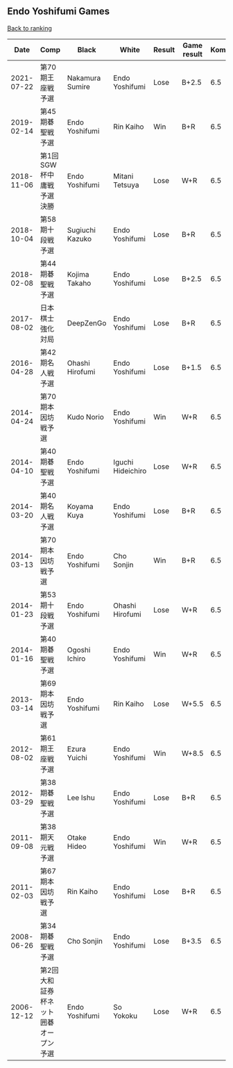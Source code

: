 ## Endo Yoshifumi Games

[Back to ranking](../../index.md)




| **Date** | **Comp** | **Black** | **White** | **Result** | **Game result** | **Komi** | **Rating** | **Diff** | 
| --- | --- | --- | --- | --- | --- | --- | --- | --- |
| 2021-07-22 | 第70期王座戦予選 | Nakamura Sumire | Endo Yoshifumi | Lose | B+2.5 | 6.5 | missing | -1768 | 
| 2019-02-14 | 第45期碁聖戦予選 | Endo Yoshifumi | Rin Kaiho | Win | B+R | 6.5 | 1768 | 1768 | 
| 2018-11-06 | 第1回SGW杯中庸戦予選決勝 | Endo Yoshifumi | Mitani Tetsuya | Lose | W+R | 6.5 | missing | 0 | 
| 2018-10-04 | 第58期十段戦予選 | Sugiuchi Kazuko | Endo Yoshifumi | Lose | B+R | 6.5 | missing | 0 | 
| 2018-02-08 | 第44期碁聖戦予選 | Kojima Takaho | Endo Yoshifumi | Lose | B+2.5 | 6.5 | missing | 0 | 
| 2017-08-02 | 日本棋士強化対局 | DeepZenGo | Endo Yoshifumi | Lose | B+R | 6.5 | missing | 0 | 
| 2016-04-28 | 第42期名人戦予選 | Ohashi Hirofumi | Endo Yoshifumi | Lose | B+1.5 | 6.5 | missing | -3046 | 
| 2014-04-24 | 第70期本因坊戦予選 | Kudo Norio | Endo Yoshifumi | Win | W+R | 6.5 | 3046 | 10 | 
| 2014-04-10 | 第40期碁聖戦予選 | Endo Yoshifumi | Iguchi Hideichiro | Lose | W+R | 6.5 | 3036 | 14 | 
| 2014-03-20 | 第40期名人戦予選 | Koyama Kuya | Endo Yoshifumi | Lose | B+R | 6.5 | 3022 | 355 | 
| 2014-03-13 | 第70期本因坊戦予選 | Endo Yoshifumi | Cho Sonjin | Win | B+R | 6.5 | 2667 | 2667 | 
| 2014-01-23 | 第53期十段戦予選 | Endo Yoshifumi | Ohashi Hirofumi | Lose | W+R | 6.5 | missing | 0 | 
| 2014-01-16 | 第40期碁聖戦予選 | Ogoshi Ichiro | Endo Yoshifumi | Win | W+R | 6.5 | missing | 0 | 
| 2013-03-14 | 第69期本因坊戦予選 | Endo Yoshifumi | Rin Kaiho | Lose | W+5.5 | 6.5 | missing | -2833 | 
| 2012-08-02 | 第61期王座戦予選 | Ezura Yuichi | Endo Yoshifumi | Win | W+8.5 | 6.5 | 2833 | -428 | 
| 2012-03-29 | 第38期碁聖戦予選 | Lee Ishu | Endo Yoshifumi | Lose | B+R | 6.5 | 3261 | 632 | 
| 2011-09-08 | 第38期天元戦予選 | Otake Hideo | Endo Yoshifumi | Win | W+R | 6.5 | 2629 | 2629 | 
| 2011-02-03 | 第67期本因坊戦予選 | Rin Kaiho | Endo Yoshifumi | Lose | B+R | 6.5 | missing | 0 | 
| 2008-06-26 | 第34期碁聖戦予選 | Cho Sonjin | Endo Yoshifumi | Lose | B+3.5 | 6.5 | missing | 0 | 
| 2006-12-12 | 第2回大和証券杯ネット囲碁オープン予選 | Endo Yoshifumi | So Yokoku | Lose | W+R | 6.5 | missing | missing |




